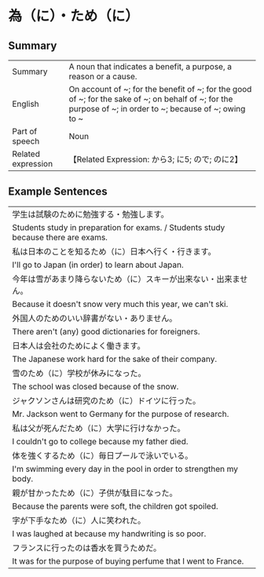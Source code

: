 # 為（に）・ため（に）

## Summary

<table><tr>   <td>Summary</td>   <td>A noun that indicates a benefit, a purpose, a reason or a cause.</td></tr><tr>   <td>English</td>   <td>On account of ~; for the benefit of ~; for the good of ~; for the sake of ~; on behalf of ~; for the purpose of ~; in order to ~; because of ~; owing to ~</td></tr><tr>   <td>Part of speech</td>   <td>Noun</td></tr><tr>   <td>Related expression</td>   <td>【Related Expression: から3; に5; ので; のに2】</td></tr></table>

## Example Sentences

<table><tr><td>学生は試験のために勉強する・勉強します。</td></tr><tr><td>Students study in preparation for exams. / Students study because there are exams.</td></tr><tr><td>私は日本のことを知るため（に）日本へ行く・行きます。</td></tr><tr><td>I'll go to Japan (in order) to learn about Japan.</td></tr><tr><td>今年は雪があまり降らないため（に）スキーが出来ない・出来ません。</td></tr><tr><td>Because it doesn't snow very much this year, we can't ski.</td></tr><tr><td>外国人のためのいい辞書がない・ありません。</td></tr><tr><td>There aren't (any) good dictionaries for foreigners.</td></tr><tr><td>日本人は会社のためによく働きます。</td></tr><tr><td>The Japanese work hard for the sake of their company.</td></tr><tr><td>雪のため（に）学校が休みになった。</td></tr><tr><td>The school was closed because of the snow.</td></tr><tr><td>ジャクソンさんは研究のため（に）ドイツに行った。</td></tr><tr><td>Mr. Jackson went to Germany for the purpose of research.</td></tr><tr><td>私は父が死んだため（に）大学に行けなかった。</td></tr><tr><td>I couldn't go to college because my father died.</td></tr><tr><td>体を強くするため（に）毎日プールで泳いでいる。</td></tr><tr><td>I'm swimming every day in the pool in order to strengthen my body.</td></tr><tr><td>親が甘かったため（に）子供が駄目になった。</td></tr><tr><td>Because the parents were soft, the children got spoiled.</td></tr><tr><td>字が下手なため（に）人に笑われた。</td></tr><tr><td>I was laughed at because my handwriting is so poor.</td></tr><tr><td>フランスに行ったのは香水を買うためだ。</td></tr><tr><td>It was for the purpose of buying perfume that I went to France.</td></tr></table>

